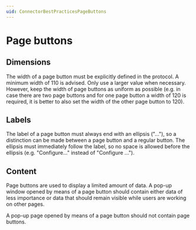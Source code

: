 ```yaml
---
uid: ConnectorBestPracticesPageButtons
---
```


# Page buttons

## Dimensions

The width of a page button must be explicitly defined in the protocol. A minimum width of 110 is advised. Only use a larger value when necessary. However, keep the width of page buttons as uniform as possible (e.g. in case there are two page buttons and for one page button a width of 120 is required, it is better to also set the width of the other page button to 120).

## Labels

The label of a page button must always end with an ellipsis ("..."), so a distinction can be made between a page button and a regular button. The ellipsis must immediately follow the label, so no space is allowed before the ellipsis (e.g. "Configure..." instead of "Configure ...").

## Content

Page buttons are used to display a limited amount of data. A pop-up window opened by means of a page button should contain either data of less importance or data that should remain visible while users are working on other pages.

A pop-up page opened by means of a page button should not contain page buttons.
